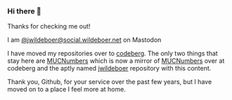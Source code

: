 ### Hi there 👋

Thanks for checking me out! 

I am <a rel="me" href="https://social.wildeboer.net/@jwildeboer">@jwildeboer@social.wildeboer.net</a> on Mastodon

I have moved my repositories over to [codeberg](https://codeberg.org/jwildeboer). The only two things that stay here are [MUCNumbers](https://github.com/jwildeboer/MUCNumbers) which is now a mirror of [MUCNumbers](https://codeberg.org/jwildeboer/MUCNumbers) over at codeberg and 
the aptly named [jwildeboer](https://github.com/jwildeboer/jwildeboer) repository with this content.

Thank you, Github, for your service over the past few years, but I have moved on to a place I feel more at home.
